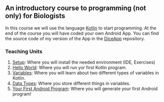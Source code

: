 ## An introductory course to programming (not only) for Biologists

In this course we will use the language [Kotlin](https://kotlinlang.org/) to start programming. At the end of the course you will have coded your own Android App. You can find the source code of my version of the App in the [DiceApp](https://github.com/Joerg-Schultz/DiceApp) repository.

### Teaching Units

1. [Setup](./Setup/setup.html): Where you will install the needed environment (IDE, Exercises)
2. [Hello World](./HelloWord/helloworld.html): Where you will run yor first Kotlin program.
3. [Variables](./VariablesAndDataTypes/variables.md): Where you will learn about two different types of variables in Kotlin.
4. [Data Types](./VariablesAndDataTypes/datatypes.md): Where you store different things in variables.
5. [Your First Android Program](./DiceApp/emptyproject.html): Where you will generate your first Android program!
